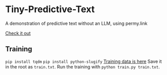 # Tiny-Predictive-Text
A demonstration of predictive text without an LLM, using permy.link

[Check it out](https://adamgrant.info/tiny-predictive-text)

## Training
`pip install tqdm`
`pip install python-slugify`
[Training data is here](https://cdn.everything.io/datasets/blogs-news-twitter.txt.zip)
Save it in the root as `train.txt`.
Run the training with `python train.py train.txt`.